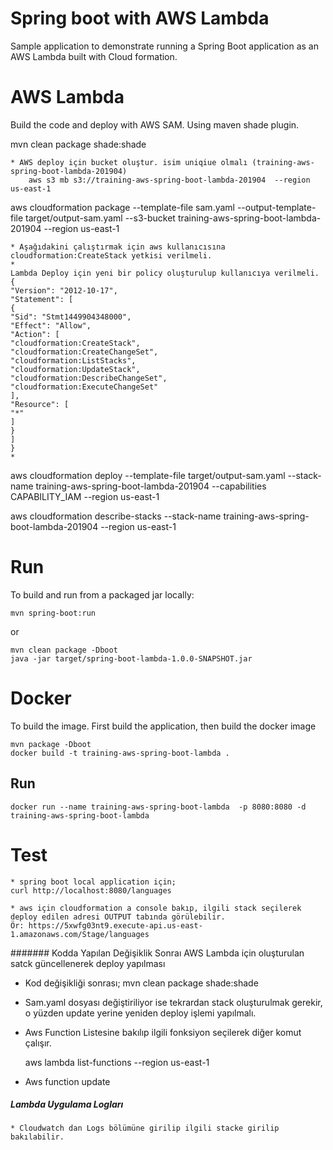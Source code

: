 # Spring boot with AWS Lambda

Sample application to demonstrate running a Spring Boot application as an AWS Lambda built with Cloud formation.

# AWS Lambda

Build the code and deploy with AWS SAM. Using maven shade plugin.

mvn clean package shade:shade

    * AWS deploy için bucket oluştur. isim uniqiue olmalı (training-aws-spring-boot-lambda-201904)
        aws s3 mb s3://training-aws-spring-boot-lambda-201904  --region us-east-1

aws cloudformation package --template-file sam.yaml --output-template-file target/output-sam.yaml --s3-bucket training-aws-spring-boot-lambda-201904  --region us-east-1
 
    * Aşağıdakini çalıştırmak için aws kullanıcısına cloudformation:CreateStack yetkisi verilmeli.
    *    
    Lambda Deploy için yeni bir policy oluşturulup kullanıcıya verilmeli. 
    {
    "Version": "2012-10-17",
    "Statement": [
    {
    "Sid": "Stmt1449904348000",
    "Effect": "Allow",
    "Action": [
    "cloudformation:CreateStack",
    "cloudformation:CreateChangeSet",
    "cloudformation:ListStacks",
    "cloudformation:UpdateStack",
    "cloudformation:DescribeChangeSet",
    "cloudformation:ExecuteChangeSet"
    ],
    "Resource": [
    "*"
    ]
    }
    ]
    }   
    *
    
aws cloudformation deploy --template-file target/output-sam.yaml --stack-name training-aws-spring-boot-lambda-201904 --capabilities CAPABILITY_IAM --region us-east-1
 
aws cloudformation describe-stacks --stack-name training-aws-spring-boot-lambda-201904  --region us-east-1

# Run

To build and run from a packaged jar locally:

    mvn spring-boot:run

or 

    mvn clean package -Dboot
    java -jar target/spring-boot-lambda-1.0.0-SNAPSHOT.jar

# Docker

To build the image. First build the application, then build the docker image

    mvn package -Dboot
    docker build -t training-aws-spring-boot-lambda .
    
## Run

    docker run --name training-aws-spring-boot-lambda  -p 8080:8080 -d training-aws-spring-boot-lambda 
    
# Test

    * spring boot local application için;
    curl http://localhost:8080/languages
    
    * aws için cloudformation a console bakıp, ilgili stack seçilerek deploy edilen adresi OUTPUT tabında görülebilir.
    Ör: https://5xwfg03nt9.execute-api.us-east-1.amazonaws.com/Stage/languages
    



####### Kodda Yapılan Değişiklik Sonraı AWS Lambda için oluşturulan satck güncellenerek deploy yapılması
 * Kod değişikliği sonrası;
    mvn clean package shade:shade
    
 * Sam.yaml dosyası değiştiriliyor ise tekrardan stack oluşturulmak gerekir, o yüzden update yerine yeniden
 deploy işlemi yapılmalı.
 
    
 * Aws Function Listesine bakılıp ilgili fonksiyon seçilerek diğer komut çalışır.

    aws lambda list-functions --region us-east-1

 *  Aws function update
 
    
    


##### Lambda Uygulama Logları
    * Cloudwatch dan Logs bölümüne girilip ilgili stacke girilip bakılabilir.
    
